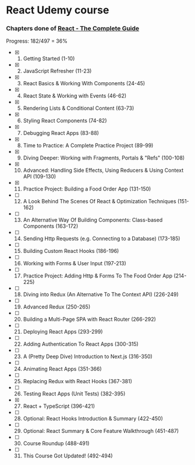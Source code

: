 # React Udemy course

### Chapters done of [React - The Complete Guide](https://www.udemy.com/course/react-the-complete-guide-incl-redux)

Progress: 182/497 = 36%

-   [x] 1. Getting Started (1-10)
-   [x] 2. JavaScript Refresher (11-23)
-   [x] 3. React Basics & Working With Components (24-45)
-   [x] 4. React State & Working with Events (46-62)
-   [x] 5. Rendering Lists & Conditional Content (63-73)
-   [x] 6. Styling React Components (74-82)
-   [x] 7. Debugging React Apps (83-88)
-   [x] 8. Time to Practice: A Complete Practice Project (89-99)
-   [x] 9. Diving Deeper: Working with Fragments, Portals & "Refs" (100-108)
-   [x] 10. Advanced: Handling Side Effects, Using Reducers & Using Context API (109-130)
-   [x] 11. Practice Project: Building a Food Order App (131-150)
-   [ ] 12. A Look Behind The Scenes Of React & Optimization Techniques (151-162)
-   [ ] 13. An Alternative Way Of Building Components: Class-based Components (163-172)
-   [ ] 14. Sending Http Requests (e.g. Connecting to a Database) (173-185)
-   [ ] 15. Building Custom React Hooks (186-196)
-   [ ] 16. Working with Forms & User Input (197-213)
-   [ ] 17. Practice Project: Adding Http & Forms To The Food Order App (214-225)
-   [ ] 18. Diving into Redux (An Alternative To The Context API) (226-249)
-   [ ] 19. Advanced Redux (250-265)
-   [ ] 20. Building a Multi-Page SPA with React Router (266-292)
-   [ ] 21. Deploying React Apps (293-299)
-   [ ] 22. Adding Authentication To React Apps (300-315)
-   [ ] 23. A (Pretty Deep Dive) Introduction to Next.js (316-350)
-   [ ] 24. Animating React Apps (351-366)
-   [ ] 25. Replacing Redux with React Hooks (367-381)
-   [ ] 26. Testing React Apps (Unit Tests) (382-395)
-   [x] 27. React + TypeScript (396-421)
-   [ ] 28. Optional: React Hooks Introduction & Summary (422-450)
-   [ ] 29. Optional: React Summary & Core Feature Walkthrough (451-487)
-   [ ] 30. Course Roundup (488-491)
-   [ ] 31. This Course Got Updated! (492-494)
